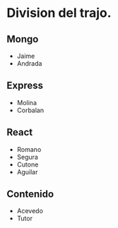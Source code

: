 # Division del trajo.

## Mongo 
- Jaime
- Andrada

## Express
- Molina
- Corbalan

## React 
- Romano
- Segura
- Cutone
- Aguilar

## Contenido
- Acevedo
- Tutor